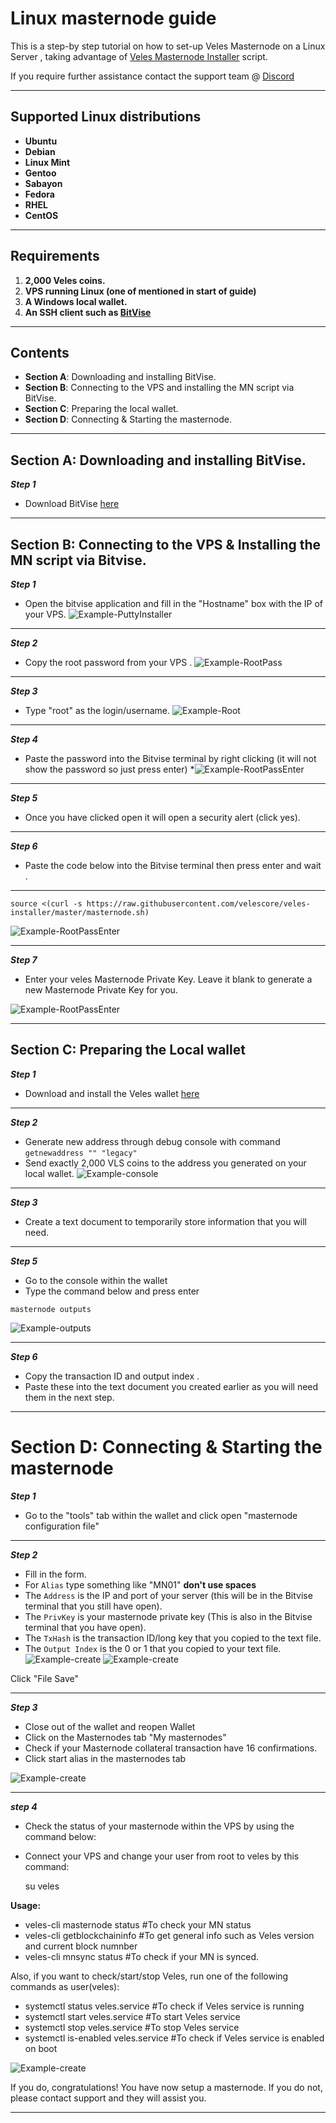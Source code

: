 # Linux masternode guide 

This is a step-by step tutorial on how to set-up Veles Masternode on a Linux Server , taking advantage of [Veles Masternode Installer](https://github.com/Velescore/veles-masternode-install) script.

If you require further assistance contact the support team @ [Discord](https://discord.gg/P528fGg)
***
## Supported Linux distributions
* **Ubuntu**
* **Debian**
* **Linux Mint**
* **Gentoo**
* **Sabayon**
* **Fedora**
* **RHEL**
* **CentOS**
***
## Requirements
1) **2,000 Veles coins.**
2) **VPS running Linux (one of mentioned in start of guide)**
3) **A Windows local wallet.**
4) **An SSH client such as [BitVise](https://dl.bitvise.com/BvSshClient-Inst.exe)**
***
## Contents
* **Section A**: Downloading and installing BitVise.
* **Section B**: Connecting to the VPS and installing the MN script via BitVise.
* **Section C**: Preparing the local wallet.
* **Section D**: Connecting & Starting the masternode.
***

## Section A: Downloading and installing BitVise. 

***Step 1***
* Download BitVise [here](https://dl.bitvise.com/BvSshClient-Inst.exe)
***

## Section B: Connecting to the VPS & Installing the MN script via Bitvise.


***Step 1***
* Open the bitvise application and fill in the "Hostname" box with the IP of your VPS.
![Example-PuttyInstaller](https://i.imgur.com/vkN1alC.png)
***

***Step 2***
* Copy the root password from your VPS .
![Example-RootPass](https://i.imgur.com/JnXQXav.png)
***

***Step 3***
* Type "root" as the login/username.
![Example-Root](https://i.imgur.com/11GMkvA.png)
***

***Step 4*** 
* Paste the password into the Bitvise terminal by right clicking (it will not show the password so just press enter)
*![Example-RootPassEnter](https://i.imgur.com/zVhOAKu.png)
***

***Step 5*** 
* Once you have clicked open it will open a security alert (click yes).  
***

***Step 6***
* Paste the code below into the Bitvise terminal then press enter and wait .
***
`source <(curl -s https://raw.githubusercontent.com/velescore/veles-installer/master/masternode.sh)`


![Example-RootPassEnter](https://i.imgur.com/oOrVgXI.png?1)
***

***Step 7***
* Enter your veles Masternode Private Key. Leave it blank to generate a new Masternode Private Key for you.

![Example-RootPassEnter](https://i.imgur.com/Xcbcslv.png?1)
***

## Section C: Preparing the Local wallet

***Step 1***
* Download and install the Veles wallet [here](https://veles.network/download.html)
***

***Step 2***
* Generate new address through debug console with command 
`getnewaddress "" "legacy"` 
* Send exactly 2,000 VLS coins to the address you generated on your local wallet.
![Example-console](https://i.imgur.com/4AYiguN.png?1)
***

***Step 3***
* Create a text document to temporarily store information that you will need. 
***

***Step 5***
* Go to the console within the wallet 
* Type the command below and press enter 

`masternode outputs` 

![Example-outputs](https://i.imgur.com/FBDOzt2.png?1)
***

***Step 6***
* Copy the transaction ID and output index .
* Paste these into the text document you created earlier as you will need them in the next step.
***

# Section D: Connecting & Starting the masternode 

***Step 1***
* Go to the "tools" tab within the wallet and click open "masternode configuration file" 
***

***Step 2***

* Fill in the form. 
* For `Alias` type something like "MN01" **don't use spaces**
* The `Address` is the IP and port of your server (this will be in the Bitvise terminal that you still have open).
* The `PrivKey` is your masternode private key (This is also in the Bitvise terminal that you have open).
* The `TxHash` is the transaction ID/long key that you copied to the text file.
* The `Output Index` is the 0 or 1 that you copied to your text file.
![Example-create](https://i.imgur.com/9b1I3bk.png)
![Example-create](https://i.imgur.com/Xwhxa4v.png?1)

Click "File Save"
***

***Step 3***
* Close out of the wallet and reopen Wallet
* Click on the Masternodes tab "My masternodes"
* Check if your Masternode collateral transaction have 16 confirmations.
* Click start alias in the masternodes tab

![Example-create](https://i.imgur.com/ENNcneg.png)


***

***step 4***
* Check the status of your masternode within the VPS by using the command below:
* Connect your VPS and change your user from root to veles by this command:
  
  su veles
  
 **Usage:**

* veles-cli masternode status #To check your MN status
* veles-cli getblockchaininfo #To get general info such as Veles version and current block numnber
* veles-cli mnsync status #To check if your MN is synced.

Also, if you want to check/start/stop Veles, run one of the following commands as user(veles):

* systemctl status veles.service #To check if Veles service is running
* systemctl start veles.service #To start Veles service
* systemctl stop veles.service #To stop Veles service
* systemctl is-enabled veles.service #To check if Veles service is enabled on boot

![Example-create](https://i.imgur.com/exyldVP.png?1)

If you do, congratulations! You have now setup a masternode. If you do not, please contact support and they will assist you.  
***
